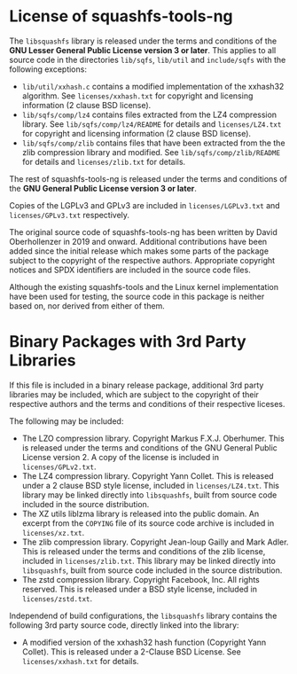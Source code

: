 # License of squashfs-tools-ng

The `libsquashfs` library is released under the terms and conditions of the
**GNU Lesser General Public License version 3 or later**. This applies to
all source code in the directories `lib/sqfs`, `lib/util` and `include/sqfs`
with the following exceptions:

 - `lib/util/xxhash.c` contains a modified implementation of the xxhash32
   algorithm. See `licenses/xxhash.txt` for copyright and licensing
   information (2 clause BSD license).
 - `lib/sqfs/comp/lz4` contains files extracted from the LZ4 compression
   library. See `lib/sqfs/comp/lz4/README` for details and `licenses/LZ4.txt`
   for copyright and licensing information (2 clause BSD license).
 - `lib/sqfs/comp/zlib` contains files that have been extracted from the the
   zlib compression library and modified. See `lib/sqfs/comp/zlib/README` for
   details and `licenses/zlib.txt` for details.

The rest of squashfs-tools-ng is released under the terms and conditions of
the **GNU General Public License version 3 or later**.

Copies of the LGPLv3 and GPLv3 are included in `licenses/LGPLv3.txt` and
`licenses/GPLv3.txt` respectively.

The original source code of squashfs-tools-ng has been written by David
Oberhollenzer in 2019 and onward. Additional contributions have been added
since the initial release which makes some parts of the package subject to the
copyright of the respective authors. Appropriate copyright notices and SPDX
identifiers are included in the source code files.

Although the existing squashfs-tools and the Linux kernel implementation have
been used for testing, the source code in this package is neither based on,
nor derived from either of them.

# Binary Packages with 3rd Party Libraries

If this file is included in a binary release package, additional 3rd party
libraries may be included, which are subject to the copyright of their
respective authors and the terms and conditions of their respective liceses.

The following may be included:

 - The LZO compression library. Copyright Markus F.X.J. Oberhumer. This is
   released under the terms and conditions of the GNU General Public License
   version 2. A copy of the license is included in `licenses/GPLv2.txt`.
 - The LZ4 compression library. Copyright Yann Collet. This is released under a
   2 clause BSD style license, included in `licenses/LZ4.txt`. This library may
   be linked directly into `libsquashfs`, built from source code included in
   the source distribution.
 - The XZ utils liblzma library is released into the public domain. An excerpt
   from the `COPYING` file of its source code archive is included
   in `licenses/xz.txt`.
 - The zlib compression library. Copyright Jean-loup Gailly and Mark Adler.
   This is released under the terms and conditions of the zlib license,
   included in `licenses/zlib.txt`. This library may be linked directly
   into `libsquashfs`, built from source code included in the source
   distribution.
 - The zstd compression library. Copyright Facebook, Inc. All rights reserved.
   This is released under a BSD style license, included in `licenses/zstd.txt`.


Independend of build configurations, the `libsquashfs` library contains
the following 3rd party source code, directly linked into the library:

 - A modified version of the xxhash32 hash function (Copyright Yann Collet).
   This is released under a 2-Clause BSD License. See `licenses/xxhash.txt`
   for details.
